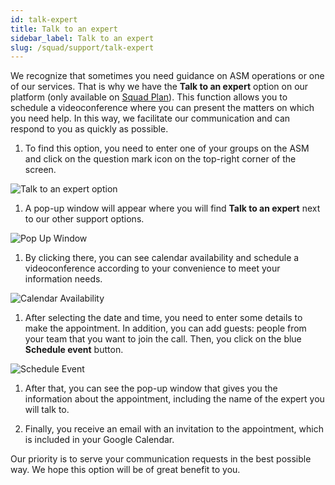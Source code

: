 ```yaml
---
id: talk-expert
title: Talk to an expert
sidebar_label: Talk to an expert
slug: /squad/support/talk-expert
---
```


We recognize that sometimes you need
guidance on ASM operations or one of
our services.
That is why we have the **Talk to an expert**
option on our platform (only available on
[Squad Plan](/squad/support/talk-expert)).
This function allows you to schedule a
videoconference where you can present the
matters on which you need help.
In this way, we facilitate our communication
and can respond to you as quickly as possible.

1. To find this option,
  you need to enter one of your
  groups on the ASM and click on
  the question mark icon on the
  top-right corner of the screen.

  ![Talk to an expert option](https://res.cloudinary.com/fluid-attacks/image/upload/v1656691473/docs/squad/support/talk_to_expert_option.png)

1. A pop-up window will appear
  where you will find
  **Talk to an expert** next to
  our other support options.

  ![Pop Up Window](https://res.cloudinary.com/fluid-attacks/image/upload/v1656691472/docs/squad/support/support_options.png)

1. By clicking there, you can see
  calendar availability and schedule a
  videoconference according to your
  convenience to meet your information needs.

  ![Calendar Availability](https://res.cloudinary.com/fluid-attacks/image/upload/v1656691580/docs/squad/support/support_schedule_calendar.png)

1. After selecting the date and
  time, you need to enter some details
  to make the appointment.
  In addition, you can add guests: people
  from your team that you want to
  join the call.
  Then, you click on the blue
  **Schedule event** button.

  ![Schedule Event](https://res.cloudinary.com/fluid-attacks/image/upload/v1656691606/docs/squad/support/support_schedule_event.png)

1. After that, you can see the
  pop-up window that gives you the
  information about the appointment,
  including the name of the expert
  you will talk to.

1. Finally, you receive an email with
  an invitation to the appointment,
  which is included in your Google Calendar.

Our priority is to serve your
communication requests in the
best possible way.
We hope this option will be
of great benefit to you.
